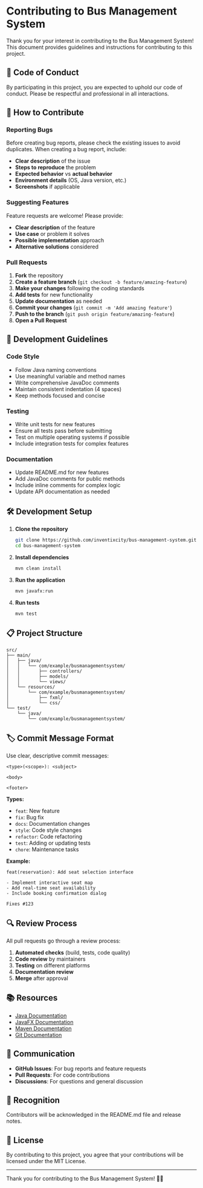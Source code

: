 # Contributing to Bus Management System

Thank you for your interest in contributing to the Bus Management System! This document provides guidelines and instructions for contributing to this project.

## 🎯 Code of Conduct

By participating in this project, you are expected to uphold our code of conduct. Please be respectful and professional in all interactions.

## 🚀 How to Contribute

### Reporting Bugs

Before creating bug reports, please check the existing issues to avoid duplicates. When creating a bug report, include:

- **Clear description** of the issue
- **Steps to reproduce** the problem
- **Expected behavior** vs **actual behavior**
- **Environment details** (OS, Java version, etc.)
- **Screenshots** if applicable

### Suggesting Features

Feature requests are welcome! Please provide:

- **Clear description** of the feature
- **Use case** or problem it solves
- **Possible implementation** approach
- **Alternative solutions** considered

### Pull Requests

1. **Fork** the repository
2. **Create a feature branch** (`git checkout -b feature/amazing-feature`)
3. **Make your changes** following the coding standards
4. **Add tests** for new functionality
5. **Update documentation** as needed
6. **Commit your changes** (`git commit -m 'Add amazing feature'`)
7. **Push to the branch** (`git push origin feature/amazing-feature`)
8. **Open a Pull Request**

## 📝 Development Guidelines

### Code Style

- Follow Java naming conventions
- Use meaningful variable and method names
- Write comprehensive JavaDoc comments
- Maintain consistent indentation (4 spaces)
- Keep methods focused and concise

### Testing

- Write unit tests for new features
- Ensure all tests pass before submitting
- Test on multiple operating systems if possible
- Include integration tests for complex features

### Documentation

- Update README.md for new features
- Add JavaDoc comments for public methods
- Include inline comments for complex logic
- Update API documentation as needed

## 🛠️ Development Setup

1. **Clone the repository**
   ```bash
   git clone https://github.com/inventixcity/bus-management-system.git
   cd bus-management-system
   ```

2. **Install dependencies**
   ```bash
   mvn clean install
   ```

3. **Run the application**
   ```bash
   mvn javafx:run
   ```

4. **Run tests**
   ```bash
   mvn test
   ```

## 📋 Project Structure

```
src/
├── main/
│   ├── java/
│   │   └── com/example/busmanagementsystem/
│   │       ├── controllers/
│   │       ├── models/
│   │       └── views/
│   └── resources/
│       └── com/example/busmanagementsystem/
│           ├── fxml/
│           └── css/
└── test/
    └── java/
        └── com/example/busmanagementsystem/
```

## 🏷️ Commit Message Format

Use clear, descriptive commit messages:

```
<type>(<scope>): <subject>

<body>

<footer>
```

**Types:**
- `feat`: New feature
- `fix`: Bug fix
- `docs`: Documentation changes
- `style`: Code style changes
- `refactor`: Code refactoring
- `test`: Adding or updating tests
- `chore`: Maintenance tasks

**Example:**
```
feat(reservation): Add seat selection interface

- Implement interactive seat map
- Add real-time seat availability
- Include booking confirmation dialog

Fixes #123
```

## 🔍 Review Process

All pull requests go through a review process:

1. **Automated checks** (build, tests, code quality)
2. **Code review** by maintainers
3. **Testing** on different platforms
4. **Documentation review**
5. **Merge** after approval

## 📚 Resources

- [Java Documentation](https://docs.oracle.com/en/java/)
- [JavaFX Documentation](https://openjfx.io/)
- [Maven Documentation](https://maven.apache.org/guides/)
- [Git Documentation](https://git-scm.com/doc)

## 💬 Communication

- **GitHub Issues**: For bug reports and feature requests
- **Pull Requests**: For code contributions
- **Discussions**: For questions and general discussion

## 🙏 Recognition

Contributors will be acknowledged in the README.md file and release notes.

## 📄 License

By contributing to this project, you agree that your contributions will be licensed under the MIT License.

---

Thank you for contributing to the Bus Management System! 🚌✨
